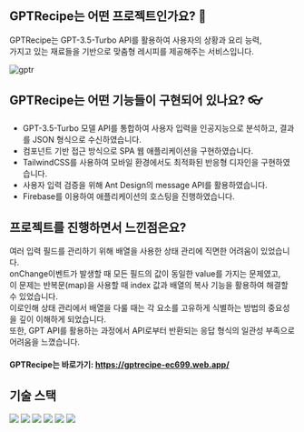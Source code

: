 ## GPTRecipe는 어떤 프로젝트인가요? 🙋 
GPTRecipe는 GPT-3.5-Turbo API를 활용하여 사용자의 상황과 요리 능력, <br />
가지고 있는 재료들을 기반으로 맞춤형 레시피를 제공해주는 서비스입니다.

![gptr](https://github.com/ngeetl/GPTRecipe/assets/53422022/02218abf-605b-47d3-8a7b-28cc6b4a54d8)


## GPTRecipe는 어떤 기능들이 구현되어 있나요? 👓
* GPT-3.5-Turbo 모델 API를 통합하여 사용자 입력을 인공지능으로 분석하고, 결과를 JSON 형식으로 수신하였습니다.
* 컴포넌트 기반 접근 방식으로 SPA 웹 애플리케이션을 구현하였습니다.
* TailwindCSS를 사용하여 모바일 환경에서도 최적화된 반응형 디자인을 구현하였습니다.
* 사용자 입력 검증을 위해 Ant Design의 message API를 활용하였습니다.
* Firebase를 이용하여 애플리케이션의 호스팅을 진행하였습니다.

## 프로젝트를 진행하면서 느낀점은요?
여러 입력 필드를 관리하기 위해 배열을 사용한 상태 관리에 직면한 어려움이 있었습니다. <br />
onChange이벤트가 발생할 때 모든 필드의 값이 동일한 value를 가지는 문제였고,<br />
이 문제는 반복문(map)을 사용할 때 index 값과 배열의 복사 기능을 활용하여 해결할 수 있었습니다.<br />
이로인해 상태 관리에서 배열을 다룰 때는 각 요소를 고유하게 식별하는 방법의 중요성을 깊이 이해하게 되었습니다.<br />
또한, GPT API를 활용하는 과정에서 API로부터 반환되는 응답 형식의 일관성 부족으로 어려움을 느꼈습니다.<br />

#### GPTRecipe는 바로가기: https://gptrecipe-ec699.web.app/

## 기술 스택
<img src="https://img.shields.io/badge/html5-E34F26?style=for-the-badge&logo=html5&logoColor=white"> <img src="https://img.shields.io/badge/css-1572B6?style=for-the-badge&logo=css3&logoColor=white"> 
<img src="https://img.shields.io/badge/javascript-F7DF1E?style=for-the-badge&logo=javascript&logoColor=black"> <img src="https://img.shields.io/badge/firebase-FFCA28?style=for-the-badge&logo=firebase&logoColor=white">
<img src="https://img.shields.io/badge/react-61DAFB?style=for-the-badge&logo=react&logoColor=black"> <img src="https://img.shields.io/badge/openai-74aa9c?style=for-the-badge&logo=openai&logoColor=white">
>


